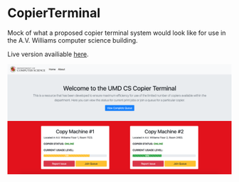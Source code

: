 # CopierTerminal

Mock of what a proposed copier terminal system would look like for use in the A.V. Williams computer science building.

Live version availiable [here](https://ryan-ellis.github.io/CopierTerminal/).

![alt text](https://github.com/ryan-ellis/CopierTerminal/blob/master/images/homepage_screenshot.png "Screenshot of homepage")
